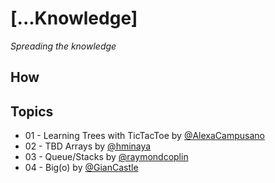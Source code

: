 # [...Knowledge] 
*Spreading the knowledge*

## How

## Topics
* 01 - Learning Trees with TicTacToe by [@AlexaCampusano](https://github.com/AlexaCampusano)
* 02 - TBD Arrays by [@hminaya](https://github.com/hminaya)
* 03 - Queue/Stacks by [@raymondcoplin](https://github.com/raymondcoplin)
* 04 - Big(o) by [@GianCastle](https://github.com/GianCastle)
